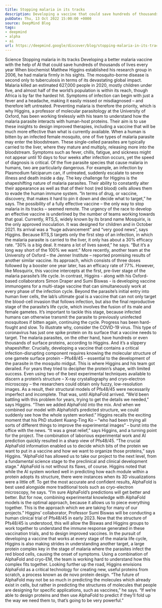 ```yaml
---
title: Stopping malaria in its tracks
description: Developing a vaccine that could save hundreds of thousands of lives
pubDate: Thu, 13 Oct 2022 15:00:00 +0000
source: DeepMind Blog
tags:
- deepmind
- alpha
- ai
url: https://deepmind.google/discover/blog/stopping-malaria-in-its-tracks/
---
```


Science
Stopping malaria in its tracks
Developing a better malaria vaccine with the help of AI that could save hundreds of thousands of lives every year
When biochemist Matthew Higgins established his research group in 2006, he had malaria firmly in his sights. The mosquito-borne disease is second only to tuberculosis in terms of its devastating global impact. Malaria killed an estimated 627,000 people in 2020, mostly children under five, and almost half of the world’s population is within its reach, though Africa is by far the hardest hit. Symptoms of infection can begin with just a fever and a headache, making it easily missed or misdiagnosed – and therefore left untreated.
Preventing malaria is therefore the priority, which is why Higgins, a professor of molecular parasitology at the University of Oxford, has been working tirelessly with his team to understand how the malaria parasite interacts with human-host proteins. Their aim is to use these insights to design improved therapies, including a vaccine that will be much more effective than what is currently available.
When a human is bitten by an infected female mosquito, one of five types of malaria parasite may enter the bloodstream. These single-celled parasites are typically carried to the liver, where they mature and multiply, releasing more into the bloodstream. Symptoms such as fever, chills, fatigue, and sickness might not appear until 10 days to four weeks after infection occurs, yet the speed of diagnosis is critical. Of the five parasite species that cause malaria in humans, two are particularly dangerous. For example, an infection by Plasmodium falciparum can, if untreated, suddenly escalate to severe illness and death inside a day.
The key challenge for Higgins is the shapeshifting nature of malaria parasites. Their ability to constantly alter their appearance as well as that of their host (red blood) cells allows them to evade the human immune system. “In terms of drug, or vaccine, discovery, that makes it hard to pin it down and decide what to target,” he says. The possibility of a fully effective vaccine – the only way to stop malaria in its tracks – seemed remote.
The urgency of the race to develop an effective vaccine is underlined by the number of teams working towards that goal. Currently, RTS,S, widely known by its brand name Mosquirix, is the only approved inoculation. It was designed for children and in October 2021. Its arrival was a “huge advancement” and “very good news”, says Higgins. Because RTS,S targets only the first step of an infection, in which the malaria parasite is carried to the liver, it only has about a 30% efficacy rate. “30% is a big deal. It means a lot of lives saved,” he says. “But it’s a long way short of the 100% we want.”
More recently, another team at the University of Oxford – the Jenner Institute – reported promising results of another similar vaccine. Its approach, which consists of three doses followed by a booster one year later, has an efficacy rate of 77%. However, like Mosquirix, this vaccine intercepts at the first, pre-liver stage of the malaria parasite’s life cycle.
In contrast, Higgins - along with his Oxford-based collaborators Simon Draper and Sumi Biswas - is developing vaccine immunogens for a multi-stage vaccine that can simultaneously work at every phase of the infection cycle. Beyond the parasite’s initial entry into human liver cells, the lab’s ultimate goal is a vaccine that can not only target the blood-cell invasion that follows infection, but also the final reproductive stage of the parasite’s life cycle, which involves the fusion of its male and female gametes. It’s important to tackle this stage, because infected humans can otherwise transmit the parasite to previously uninfected mosquitoes if bitten again, continuing the cycle.
Progress has been hard-fought and slow. To illustrate why, consider the COVID-19 virus. This type of coronavirus has just one spike protein on its surface that a vaccine needs to target. The malaria parasites, on the other hand, have hundreds or even thousands of surface proteins, according to Higgins. And it’s a slippery shapeshifter.
Crucially, developing a vaccine that contains a critical infection-disrupting component requires knowing the molecular structure of one gamete surface protein – Pfs48/45 – essential to the development of the parasite in the mosquito midgut. This is where Higgins and his team got derailed. For years they tried to decipher the protein’s shape, with limited success. Even using two of the best experimental techniques available to discern a protein’s structure – X-ray crystallography and cryo-electron microscopy – the researchers could obtain only fuzzy, low-resolution images. As a result, their structural models of Pfs48/45 were necessarily imperfect and incomplete.
That was, until AlphaFold arrived.
“We’d been battling with this problem for years, trying to get the details we needed,” says Higgins. “Then we added AlphaFold into the mix. And when we combined our model with Alphafold’s predicted structure, we could suddenly see how the whole system worked.” Higgins recalls the exciting moment that his PhD student Kuang-Ting Ko – “who had been trying all sorts of different things to improve the experimental images” – burst into the office with the news.
“It was a great relief,” says Higgins, and a turning point for the project. The combination of laborious experimental work and AI prediction quickly resulted in a sharp view of Pfs48/45. “The crucial AlphaFold information enabled us to decide which bits of the protein we want to put in a vaccine and how we want to organize those proteins,” says Higgins. “AlphaFold has allowed us to take our project to the next level, from a fundamental science stage to the preclinical and clinical development stage.”
AlphaFold is not without its flaws, of course. Higgins noted that while the AI system worked well in predicting how each module within a protein adopts its structure, there were instances when its 3D visualizations were a little off. To get the most accurate and confident results, AlphaFold is best used alongside more traditional tools such as cryo-electron microscopy, he says. “I’m sure AlphaFold’s predictions will get better and better. But for now, combining experimental knowledge with AlphaFold models is the optimal approach, because it allows us to piece everything together. This is the approach which we are taking for many of our projects.”
Higgins’ collaborator, Professor Sumi Biswas will be conducting a human clinical trial of Pfs48/45 in early 2023. Now that the structure of Pfs48/45 is understood, this will allow the Biswas and Higgins groups to work together to understand the immune response generated in these vaccination trials, and to design improved vaccines. In the pursuit of developing a vaccine that works at every stage of the malaria life cycle, Higgins is also making strides in understanding another target, a large protein complex key in the stage of malaria where the parasites infect the red blood cells, causing the onset of symptoms. Using a combination of AlphaFold and cryo-EM, the team is working hard to understand how this complex fits together.
Looking further up the road, Higgins envisions AlphaFold as a critical technology for creating new, useful proteins from scratch, a process known as de novo protein design. “The future of AlphaFold may not be so much in predicting the molecules which already exist in cells, but rather in predicting the structures of molecules that people are designing for specific applications, such as vaccines,” he says. “If we’re able to design proteins and then use AlphaFold to predict if they’ll fold up the way we need them to, that’s going to be very powerful.”